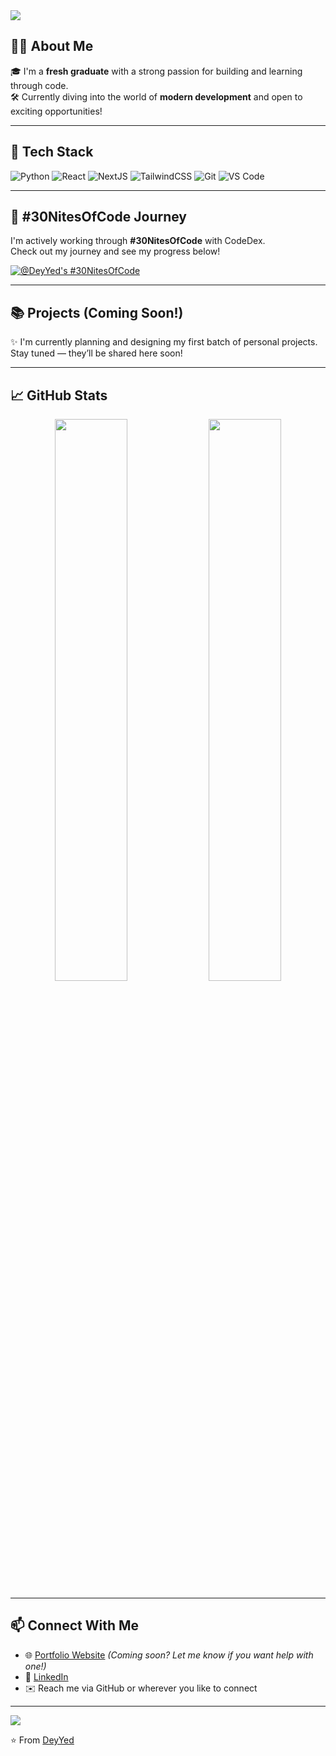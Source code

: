 <!-- Banner -->
<img src="https://capsule-render.vercel.app/api?type=waving&color=0f172a&height=200&section=header&text=Hey!%20I'm%20John Dayrill P Flores%20👋&fontSize=40&fontColor=ffffff&fontAlignY=35" />

## 👨‍💻 About Me
🎓 I'm a **fresh graduate** with a strong passion for building and learning through code.  
🛠️ Currently diving into the world of **modern development** and open to exciting opportunities!

---

## 🚀 Tech Stack
![Python](https://img.shields.io/badge/-Python-05122A?style=flat&logo=python)
![React](https://img.shields.io/badge/-ReactJS-20232A?style=flat&logo=react)
![NextJS](https://img.shields.io/badge/-Next.js-000000?style=flat&logo=next.js)
![TailwindCSS](https://img.shields.io/badge/-Tailwind-38bdf8?style=flat&logo=tailwindcss)
![Git](https://img.shields.io/badge/-Git-F05032?style=flat&logo=git)
![VS Code](https://img.shields.io/badge/-VSCode-007ACC?style=flat&logo=visual-studio-code)

---

## 🌙 #30NitesOfCode Journey
I'm actively working through **#30NitesOfCode** with CodeDex.  
Check out my journey and see my progress below!

[![@DeyYed's #30NitesOfCode](https://www.codedex.io/api/petStatus?user=DeyYed)](https://www.codedex.io/@DeyYed/30-nites-of-code)

---

## 📚 Projects (Coming Soon!)
✨ I'm currently planning and designing my first batch of personal projects.  
Stay tuned — they’ll be shared here soon!

---

## 📈 GitHub Stats

<p align="center">
  <img width="48%" src="https://github-readme-stats.vercel.app/api?username=DeyYed&show_icons=true&theme=radical" />
  <img width="48%" src="https://github-readme-streak-stats.herokuapp.com/?user=DeyYed&theme=radical" />
</p>

---

## 📫 Connect With Me

- 🌐 [Portfolio Website](#) *(Coming soon? Let me know if you want help with one!)*
- 💼 [LinkedIn](https://www.linkedin.com/in/john-dayrill-flores)
- ✉️ Reach me via GitHub or wherever you like to connect

---

<img src="https://capsule-render.vercel.app/api?type=waving&color=0f172a&height=150&section=footer"/>

⭐️ From [DeyYed](https://github.com/DeyYed)
